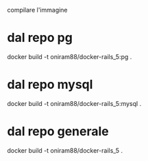 compilare l'immagine

# dal repo pg
docker build -t oniram88/docker-rails_5:pg .
# dal repo mysql
docker build -t oniram88/docker-rails_5:mysql .
# dal repo generale
docker build -t oniram88/docker-rails_5 .